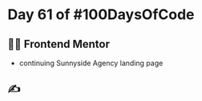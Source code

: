 # Day 61 of #100DaysOfCode

## 👨‍💻 Frontend Mentor

- continuing Sunnyside Agency landing page

## ✍
